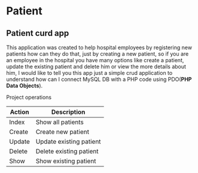 # Patient

## Patient curd app

This application was created to help hospital employees by registering new patients how can they do that, just by creating a new patient, so if you are an employee in the hospital you have many options like create a patient, update the existing patient and delete him or view the more details about him, I would like to tell you this app just a simple crud application to understand how can I connect MySQL DB with a PHP code using PDO(**PHP Data Objects**).


Project operations 

| Action | Description |
| ----------- | ----------- |
| Index | Show all patients |
| Create | Create new patient |
| Update | Update existing patient |
| Delete | Delete existing patient |
| Show | Show existing patient |
